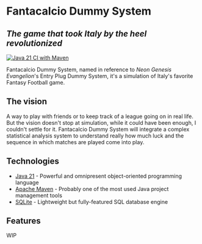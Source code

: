 # Fantacalcio Dummy System
## _The game that took Italy by the heel revolutionized_

[![Java 21 CI with Maven](https://github.com/Syro98/FantacalcioDummySystem/actions/workflows/maven.yml/badge.svg)](https://github.com/Syro98/FantacalcioDummySystem/actions/workflows/maven.yml)

Fantacalcio Dummy System, named in reference to *Neon Genesis Evangelion*'s
Entry Plug Dummy System, it's a simulation of Italy's favorite Fantasy Football game. 

## The vision
A way to play with friends or to keep track of a league going on in real life. 
But the vision doesn't stop at simulation, while it could have been enough, 
I couldn't settle for it. Fantacalcio Dummy System will integrate a complex
statistical analysis system to understand really how much luck and the sequence 
in which matches are played come into play.

## Technologies
- [Java 21](https://www.java.com/) - Powerful and omnipresent object-oriented programming language
- [Apache Maven](https://maven.apache.org/) - Probably one of the most used Java project management tools
- [SQLite](https://www.sqlite.org) - Lightweight but fully-featured SQL database engine

## Features
WIP
